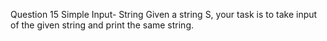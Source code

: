 Question 15
Simple Input- String
Given a string S, your task is to take input of the given string and print the same string.
